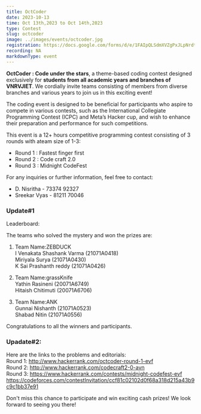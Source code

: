 ```yaml
---
title: OctCoder
date: 2023-10-13
time: Oct 13th,2023 to Oct 14th,2023
type: Contest
slug: octcoder
image: ../images/events/octcoder.jpg
registration: https://docs.google.com/forms/d/e/1FAIpQLSdmXVZgPxJLpNrdtcHgr_-4Cap7hoBq-S0J3BeWmdsvY-yWPA/viewform?usp=sharing
recording: NA
markdownType: event
---
```


**OctCoder : Code under the stars**, a theme-based coding contest designed exclusively for **students from all academic years and branches of VNRVJIET**. We cordially invite teams consisting of members from diverse branches and various years to join us in this exciting event!

The coding event is designed to be beneficial for participants who aspire to compete in various contests, such as the International Collegiate Programming Contest (ICPC) and Meta’s Hacker cup, and wish to enhance their preparation and performance for such competitions.

This event is a 12+ hours competitive programming contest consisting of 3 rounds with ateam size of 1-3:

- Round 1 : Fastest finger first
- Round 2 : Code craft 2.0
- Round 3 : Midnight CodeFest

For any inquiries or further information, feel free to contact:

- D. Nisritha - 73374 92327
- Sreekar Vyas - 81211 70046

### Update#1

Leaderboard:

The teams who solved the mystery and won the prizes are:

1. Team Name:ZEBDUCK<br/>
   I Venakata Shashank Varma (21071A0418)<br/>
   Miriyala Surya (21071A0430)<br/>
   K Sai Prashanth reddy (21071A0426)<br/>

2. Team Name:grassKnife<br/>
   Yathin Rasineni (20071A6749)<br/>
   Hitaish Chitimuti (20071A6706)<br/>

3. Team Name:ANK<br/>
   Gunnai Nishanth (21071A0523)<br/>
   Shabad Nitin (21071A0556)<br/>

Congratulations to all the winners and participants.

### Upadate#2:

Here are the links to the problems and editorials:</br>
Round 1: http://www.hackerrank.com/octcoder-round-1-evf</br>
Round 2: http://www.hackerrank.com/codecraft2-0-avn</br>
Round 3: https://www.hackerrank.com/contests/midnight-codefest-evf</br>
https://codeforces.com/contestInvitation/ccf81c02102d0f68a318d215a43b9c9c1bb37e91</br>

Don't miss this chance to participate and win exciting cash prizes! We look forward to seeing you there!
